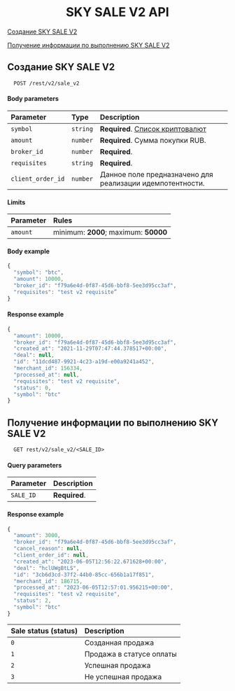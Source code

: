 <h1 align="center">SKY SALE V2 API</h1>
 

[Создание SKY SALE V2](#skysale)

[Получение информации по выполнению SKY SALE V2](#skysaleinfo)

 <a name="skysale"></a>
## Создание SKY SALE V2

```http
  POST /rest/v2/sale_v2 
```
#### Body parameters

| Parameter | Type     | Description                |
| :-------- | :------- | :------------------------- |
 `symbol` | `string` | **Required**. [Список криптовалют](CRYPTOCURRENCIES.md)
| `amount` | `number` | **Required**. Сумма покупки RUB.
| `broker_id` | `number` | **Required**.
| `requisites` | `string` | **Required**.
| `client_order_id` | `number` | Данное поле предназначено для реализации идемпотентности.

#### Limits

| Parameter | Rules     |
| :-------- | :-------  |
| `amount` | minimum: **2000**; maximum: **50000**

#### Body example

```javascript
{
  "symbol": "btc",
  "amount": 10000,
  "broker_id": "f79a6e4d-0f87-45d6-bbf8-5ee3d95cc3af",
  "requisites": "test v2 requisite”
}
```

#### Response example

```javascript
{
  "amount": 10000,
  "broker_id": "f79a6e4d-0f87-45d6-bbf8-5ee3d95cc3af",
  "created_at": "2021-11-29T07:47:44.378517+00:00",
  "deal": null,
  "id": "11dcd487-9921-4c23-a19d-e00a9241a452",
  "merchant_id": 156334,
  "processed_at": null,
  "requisites": "test v2 requisite",
  "status": 0,
  "symbol": "btc"
}
```
 <a name="skysaleinfo"></a>
## Получение информации по выполнению SKY SALE V2

```http
  GET rest/v2/sale_v2/<SALE_ID> 
```

#### Query parameters

| Parameter | Description                |
| :-------- | :------------------------- |
| `SALE_ID` | **Required**.

#### Response example

```javascript
{
  "amount": 3000,
  "broker_id": "f79a6e4d-0f87-45d6-bbf8-5ee3d95cc3af",
  "cancel_reason": null,
  "client_order_id": null,
  "created_at": "2023-06-05T12:56:22.671628+00:00",
  "deal": "hclUWgBtLS",
  "id": "3cb6d3cd-37f2-44b0-85cc-656b1a17f851",
  "merchant_id": 186715,
  "processed_at": "2023-06-05T12:57:01.956215+00:00",
  "requisites": "test v2 requisite",
  "status": 2,
  "symbol": "btc"
}
```

| Sale status (status) | Description                |
| :-------- |  :------------------------- |
| `0` | Cозданная продажа |
| `1` | Продажа в статусе оплаты |
| `2` | Успешная продажа |
| `3` | Не успешная продажа |

